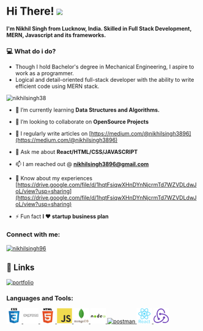 <h1>Hi There! <img src="https://camo.githubusercontent.com/e8e7b06ecf583bc040eb60e44eb5b8e0ecc5421320a92929ce21522dbc34c891/68747470733a2f2f6d656469612e67697068792e636f6d2f6d656469612f6876524a434c467a6361737252346961377a2f67697068792e676966" width="30px"> </h1>
<h4 >I'm Nikhil Singh from Lucknow, India. Skilled in Full Stack Development, MERN, Javascript and its frameworks.</h4>

### 💻 What do i do?

- Though I hold Bachelor's degree in Mechanical Engineering, I aspire to work as a programmer.<br/>
- Logical and detail-oriented full-stack developer
with the ability to write efficient code using MERN
stack.

<p align="left"> <img src="https://komarev.com/ghpvc/?username=nikhilsingh38&label=Profile%20views&color=0e75b6&style=flat" alt="nikhilsingh38" /> </p>

- 🌱 I’m currently learning **Data Structures and Algorithms.**

- 🤝 I’m looking to collaborate on **OpenSource Projects**

- 📝 I regularly write articles on [https://medium.com/@nikhilsingh3896](https://medium.com/@nikhilsingh3896)

- 💬 Ask me about **React/HTML/CSS/JAVASCRIPT**

- 📫 I am reached out @ **nikhilsingh3896@gmail.com**

- 📄 Know about my experiences [https://drive.google.com/file/d/1hqtFsiqwXHnDYnNjcrmTd7WZVDLdwJoL/view?usp=sharing](https://drive.google.com/file/d/1hqtFsiqwXHnDYnNjcrmTd7WZVDLdwJoL/view?usp=sharing)

- ⚡ Fun fact **I ❤️ startup business plan**

<h3 align="left">Connect with me:</h3>
<p align="left">
<a href="https://linkedin.com/in/nikhilsingh96" target="blank"><img align="center" src="https://raw.githubusercontent.com/rahuldkjain/github-profile-readme-generator/master/src/images/icons/Social/linked-in-alt.svg" alt="nikhilsingh96" height="30" width="40" /></a>
</p>

## 🔗 Links

[![portfolio](https://img.shields.io/badge/my_portfolio-000?style=for-the-badge&logo=ko-fi&logoColor=white)](https://nikhil-singh-nikhilsingh38.vercel.app/)

<h3 align="left">Languages and Tools:</h3>
<p align="left"> <a href="https://www.w3schools.com/css/" target="_blank" rel="noreferrer"> <img src="https://raw.githubusercontent.com/devicons/devicon/master/icons/css3/css3-original-wordmark.svg" alt="css3" width="40" height="40"/> </a> <a href="https://expressjs.com" target="_blank" rel="noreferrer"> <img src="https://raw.githubusercontent.com/devicons/devicon/master/icons/express/express-original-wordmark.svg" alt="express" width="40" height="40"/> </a> <a href="https://www.w3.org/html/" target="_blank" rel="noreferrer"> <img src="https://raw.githubusercontent.com/devicons/devicon/master/icons/html5/html5-original-wordmark.svg" alt="html5" width="40" height="40"/> </a> <a href="https://developer.mozilla.org/en-US/docs/Web/JavaScript" target="_blank" rel="noreferrer"> <img src="https://raw.githubusercontent.com/devicons/devicon/master/icons/javascript/javascript-original.svg" alt="javascript" width="40" height="40"/> </a> <a href="https://www.mongodb.com/" target="_blank" rel="noreferrer"> <img src="https://raw.githubusercontent.com/devicons/devicon/master/icons/mongodb/mongodb-original-wordmark.svg" alt="mongodb" width="40" height="40"/> </a> <a href="https://nodejs.org" target="_blank" rel="noreferrer"> <img src="https://raw.githubusercontent.com/devicons/devicon/master/icons/nodejs/nodejs-original-wordmark.svg" alt="nodejs" width="40" height="40"/> </a> <a href="https://postman.com" target="_blank" rel="noreferrer"> <img src="https://www.vectorlogo.zone/logos/getpostman/getpostman-icon.svg" alt="postman" width="40" height="40"/> </a> <a href="https://reactjs.org/" target="_blank" rel="noreferrer"> <img src="https://raw.githubusercontent.com/devicons/devicon/master/icons/react/react-original-wordmark.svg" alt="react" width="40" height="40"/> </a> <a href="https://redux.js.org" target="_blank" rel="noreferrer"> <img src="https://raw.githubusercontent.com/devicons/devicon/master/icons/redux/redux-original.svg" alt="redux" width="40" height="40"/> </a> </p>
